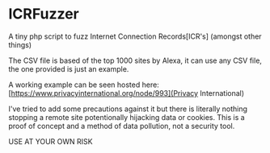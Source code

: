 # ICRFuzzer
A tiny php script to fuzz Internet Connection Records[ICR's] (amongst other things)

The CSV file is based of the top 1000 sites by Alexa, it can use any CSV file, the one provided is just an example.

A working example can be seen hosted here: [https://www.privacyinternational.org/node/993](Privacy International)

I've tried to add some precautions against it but there is literally nothing stopping a remote site potentionally hijacking data or cookies. This is a proof of concept and a method of data pollution, not a security tool.

USE AT YOUR OWN RISK

